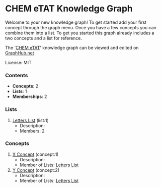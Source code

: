 # CHEM eTAT Knowledge Graph

Welcome to your new knowledge graph! To get started add your first concept through the graph menu. Once you have a few concepts you can combine them into a list. To get you started this graph already includes a two concepts and a list for reference.

The '[CHEM eTAT](https://graphhub.net/chem-etat)' knowledge graph can be viewed and edited on [GraphHub.net](https://graphhub.net)

License: MIT
### Contents
- **Concepts**: 2
- **Lists**: 1
- **Memberships**: 2
### Lists
1. [Letters List](/chem-etat/list/letters-list?id=1) (list:1)
   - Description: 
   - Members: 2
### Concepts
1. [X Concept](/chem-etat/concept/x-concept?id=1) (concept:1)
   - Description: 
   - Member of Lists: [Letters List](/chem-etat/list/letters-list?id=1)
1. [Y Concept](/chem-etat/concept/y-concept?id=2) (concept:2)
   - Description: 
   - Member of Lists: [Letters List](/chem-etat/list/letters-list?id=1)

